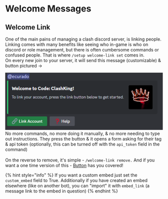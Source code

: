# Welcome Messages

## Welcome Link

One of the main pains of managing a clash discord server, is linking people. Linking comes with many benefits like seeing who in-game is who on discord or role management, but there is often cumbersome commands or confused people. That is where `/setup welcome-link set` comes in.\
On every new join to your server, it will send this message (customizable) & button pictured ->&#x20;

![](<../.gitbook/assets/image (2).png>)\
No more commands, no more doing it manually, & no more needing to type out instructions. They press the button & it opens a form asking for their tag & api token (optionally, this can be turned off with the `api_token` field in the command)\
\
On the reverse to remove, it's simple - `/welcome-link remove.` And if you want a one time version of this - [Button](../utility/buttons.md) has you covered!

{% hint style="info" %}
If you want a custom embed just set the `custom_embed` field to True. Additionally if you have created an embed elsewhere (like on another bot), you can "import" it with `embed_link` (a message link to the embed in question)&#x20;
{% endhint %}

